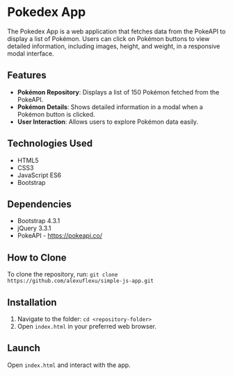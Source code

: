 # Pokedex App

The Pokedex App is a web application that fetches data from the PokeAPI to display a list of Pokémon. Users can click on Pokémon buttons to view detailed information, including images, height, and weight, in a responsive modal interface.

## Features

- **Pokémon Repository**: Displays a list of 150 Pokémon fetched from the PokeAPI.
- **Pokémon Details**: Shows detailed information in a modal when a Pokémon button is clicked.
- **User Interaction**: Allows users to explore Pokémon data easily.

## Technologies Used

- HTML5
- CSS3
- JavaScript ES6
- Bootstrap

## Dependencies

- Bootstrap 4.3.1
- jQuery 3.3.1
- PokeAPI - https://pokeapi.co/

## How to Clone
To clone the repository, run: `git clone https://github.com/alexuflexu/simple-js-app.git`

## Installation
1. Navigate to the folder: `cd <repository-folder>`
2. Open `index.html` in your preferred web browser.

## Launch
Open `index.html` and interact with the app.
